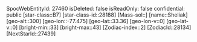 ﻿---
location: [33.36,-77.475,300]
type: Station
tags:
- astro/Star

---
SpocWebEntityId: 27460
isDeleted: false
isReadOnly: false
confidential: public
[star-class::B7]
[star-class-id::28188]
[Mass-sol::]
[name::Sheliak]
[geo-alt::300]
[geo-lon::-77.475]
[geo-lat::33.36]
[geo-lon-v::0]
[geo-lat-v::0]
[bright-min::33]
[bright-max::43]
[Zodiac-index::2]
[ZodiacId::28134]
[NextStarId::27439]

